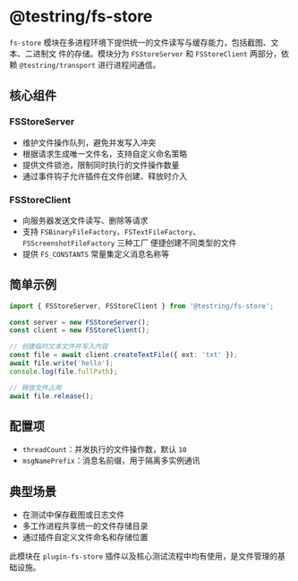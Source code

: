 # @testring/fs-store

`fs-store` 模块在多进程环境下提供统一的文件读写与缓存能力，包括截图、文本、二进制文
件的存储。模块分为 `FSStoreServer` 和 `FSStoreClient` 两部分，依赖 `@testring/transport`
 进行进程间通信。

## 核心组件

### FSStoreServer
- 维护文件操作队列，避免并发写入冲突
- 根据请求生成唯一文件名，支持自定义命名策略
- 提供文件锁池，限制同时执行的文件操作数量
- 通过事件钩子允许插件在文件创建、释放时介入

### FSStoreClient
- 向服务器发送文件读写、删除等请求
- 支持 `FSBinaryFileFactory`、`FSTextFileFactory`、`FSScreenshotFileFactory` 三种工厂
 便捷创建不同类型的文件
- 提供 `FS_CONSTANTS` 常量集定义消息名称等

## 简单示例

```typescript
import { FSStoreServer, FSStoreClient } from '@testring/fs-store';

const server = new FSStoreServer();
const client = new FSStoreClient();

// 创建临时文本文件并写入内容
const file = await client.createTextFile({ ext: 'txt' });
await file.write('hello');
console.log(file.fullPath);

// 释放文件占用
await file.release();
```

## 配置项

- `threadCount`：并发执行的文件操作数，默认 `10`
- `msgNamePrefix`：消息名前缀，用于隔离多实例通讯

## 典型场景

- 在测试中保存截图或日志文件
- 多工作进程共享统一的文件存储目录
- 通过插件自定义文件命名和存储位置

此模块在 `plugin-fs-store` 插件以及核心测试流程中均有使用，是文件管理的基础设施。
